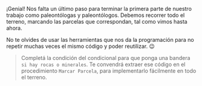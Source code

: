 <gs-attire attire-url="https://raw.githubusercontent.com/MumukiProject/mumuki-guia-gobstones-expresiones-kids/master/assets/attires/config_1534261073557.json"></gs-attire>

<gs-toolbox toolbox-url="https://raw.githubusercontent.com/MumukiProject/mumuki-guia-gobstones-expresiones-kids/master/assets/toolbox.xml">
</gs-toolbox>

¡Genial! Nos falta un último paso para terminar la primera parte de nuestro trabajo como paleontólogas y paleontólogos. Debemos recorrer todo el terreno, marcando las parcelas que correspondan, tal como vimos hasta ahora. 

No te olvides de usar las herramientas que nos da la programación para no repetir muchas veces el mismo código y poder reutilizar. :wink:

> Completá la condición del condicional para que ponga una bandera `si hay rocas o minerales`. Te convendrá extraer ese código en el procedimiento `Marcar Parcela`, para implementarlo fácilmente en todo el terreno.
